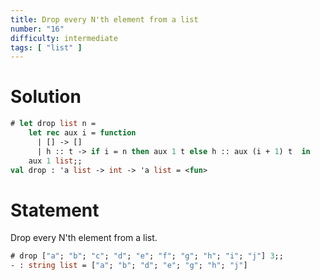 ```yaml
---
title: Drop every N'th element from a list
number: "16"
difficulty: intermediate
tags: [ "list" ]
---
```


# Solution

```ocaml
# let drop list n =
    let rec aux i = function
      | [] -> []
      | h :: t -> if i = n then aux 1 t else h :: aux (i + 1) t  in
    aux 1 list;;
val drop : 'a list -> int -> 'a list = <fun>
```

# Statement

Drop every N'th element from a list.

```ocaml
# drop ["a"; "b"; "c"; "d"; "e"; "f"; "g"; "h"; "i"; "j"] 3;;
- : string list = ["a"; "b"; "d"; "e"; "g"; "h"; "j"]
```
